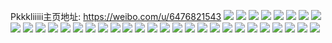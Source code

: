 Pkkkliiiii主页地址: https://weibo.com/u/6476821543 
![](https://wx4.sinaimg.cn/mw2000/0074k59Bgy1h9cmewakkoj30zg1batbo.jpg) 
![](https://wx4.sinaimg.cn/mw2000/0074k59Bgy1h95r0zhenkj30wi1ycwuh.jpg) 
![](https://wx4.sinaimg.cn/mw2000/0074k59Bgy1h95r1183wij30wi1g6wq1.jpg) 
![](https://wx4.sinaimg.cn/mw2000/0074k59Bgy1h95r10f6zxj30wi1g6k3l.jpg) 
![](https://wx4.sinaimg.cn/mw2000/0074k59Bgy1h95r1wttuij30wi1g64dk.jpg) 
![](https://wx4.sinaimg.cn/mw2000/0074k59Bgy1h95r1xp05sj30wi1g6ws9.jpg) 
![](https://wx4.sinaimg.cn/mw2000/0074k59Bgy1h95r1yosczj30wi1g6ans.jpg) 
![](https://wx4.sinaimg.cn/mw2000/0074k59Bgy1h95r2f7jdgj31j02pse81.jpg) 
![](https://wx4.sinaimg.cn/mw2000/0074k59Bgy1h8gky6sv78j30wi1yck5v.jpg) 
![](https://wx4.sinaimg.cn/mw2000/0074k59Bgy1h84hq5to2sj30u012wtd0.jpg) 
![](https://wx4.sinaimg.cn/mw2000/0074k59Bgy1h7hrclrv0aj30u00krwgf.jpg) 
![](https://wx4.sinaimg.cn/mw2000/0074k59Bgy1h79k3si8dzj30wi06yq31.jpg) 
![](https://wx4.sinaimg.cn/mw2000/0074k59Bgy1h60x9t5kstj30u01eojvw.jpg) 
![](https://wx4.sinaimg.cn/mw2000/0074k59Bgy1h0azwshycaj30u019jn0q.jpg) 
![](https://wx4.sinaimg.cn/mw2000/0074k59Bgy1gzzi4x10jtj31400u0qc9.jpg) 
![](https://wx4.sinaimg.cn/mw2000/0074k59Bgy1gzj9cy7yr9j30u01hcdsb.jpg) 
![](https://wx4.sinaimg.cn/mw2000/0074k59Bgy1gyfqq4gqx1j30u0140dkn.jpg) 
![](https://wx4.sinaimg.cn/mw2000/0074k59Bgy1gx23riywitj30u0140qc7.jpg) 
![](https://wx4.sinaimg.cn/mw2000/0074k59Bgy1gx23tyf18qj31400u04ek.jpg) 
![](https://wx4.sinaimg.cn/mw2000/0074k59Bgy1gx23tz0ktgj30u01407cm.jpg) 
![](https://wx4.sinaimg.cn/mw2000/0074k59Bgy1gwuc7hzg2rj30u01400y7.jpg) 
![](https://wx4.sinaimg.cn/mw2000/0074k59Bgy1gwqbap1dh1j33402c0b2a.jpg) 
![](https://wx4.sinaimg.cn/mw2000/0074k59Bgy1gwdr4e9kyqj30u014044d.jpg) 
![](https://wx4.sinaimg.cn/mw2000/0074k59Bgy1gvrv81bfu1j30u01hc7b5.jpg) 
![](https://wx4.sinaimg.cn/mw2000/0074k59Bgy1guwwxbwvlbj61400u047v02.jpg) 
![](https://wx4.sinaimg.cn/mw2000/0074k59Bgy1guu33tmnhuj60u0140ztu02.jpg) 
![](https://wx4.sinaimg.cn/mw2000/0074k59Bgy1gu2sg92e68j60u0140n3y02.jpg) 
![](https://wx4.sinaimg.cn/mw2000/0060mFBegy1h94zhe4snrj32c0340e83.jpg) 
![](https://wx4.sinaimg.cn/mw2000/0060mFBegy1h94zhjbjs5j32c03407wj.jpg) 
![](https://wx4.sinaimg.cn/mw2000/0060mFBegy1h94zhmz5j6j32c0340kjm.jpg) 
![](https://wx4.sinaimg.cn/mw2000/0060mFBegy1h94zhpitpij32c0340x6q.jpg) 
![](https://wx4.sinaimg.cn/mw2000/0060mFBegy1h94zhkngmsj30sg1kwtjw.jpg) 
![](https://wx4.sinaimg.cn/mw2000/0060mFBegy1h94zhrttwgj32c0340qv6.jpg) 

